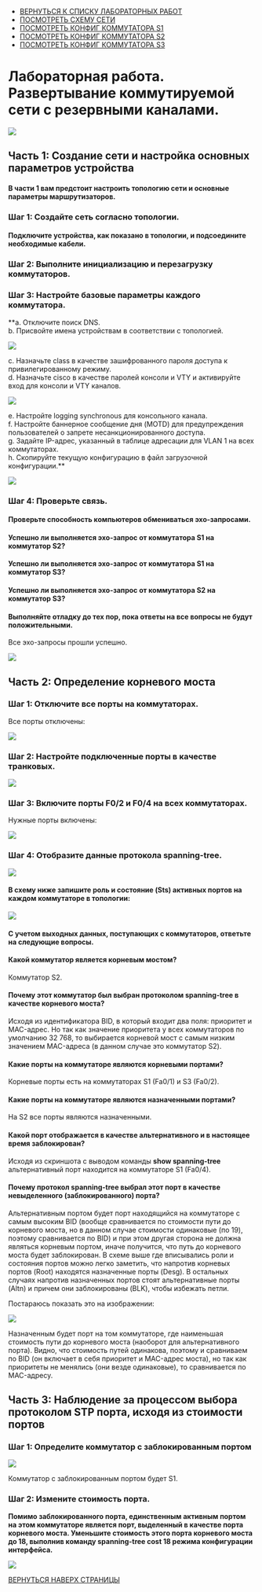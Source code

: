 - [ВЕРНУТЬСЯ К СПИСКУ ЛАБОРАТОРНЫХ РАБОТ](https://github.com/Art1shock/otus-networks/tree/main/labs)  
- [ПОСМОТРЕТЬ СХЕМУ СЕТИ](https://github.com/Art1shock/otus-networks/blob/main/labs/lab06/%D0%A1%D1%85%D0%B5%D0%BC%D0%B0_%D1%81%D0%B5%D1%82%D0%B8.md)  
- [ПОСМОТРЕТЬ КОНФИГ КОММУТАТОРА S1](https://github.com/Art1shock/otus-networks/blob/main/labs/lab06/config%20S1.md)  
- [ПОСМОТРЕТЬ КОНФИГ КОММУТАТОРА S2](https://github.com/Art1shock/otus-networks/blob/main/labs/lab06/config%20S2.md)  
- [ПОСМОТРЕТЬ КОНФИГ КОММУТАТОРА S3](https://github.com/Art1shock/otus-networks/blob/main/labs/lab06/config%20S3.md)

# Лабораторная работа. Развертывание коммутируемой сети с резервными каналами.

![](https://github.com/Art1shock/images/blob/main/%D0%A1%D0%BA%D1%80%D0%B8%D0%BD%D1%8B%20%D0%B4%D0%BB%D1%8F%20%D0%94%D0%97_7/Screenshot_6.png)

## Часть 1:	Создание сети и настройка основных параметров устройства
#### В части 1 вам предстоит настроить топологию сети и основные параметры маршрутизаторов.
### Шаг 1:	Создайте сеть согласно топологии.
#### Подключите устройства, как показано в топологии, и подсоедините необходимые кабели.
### Шаг 2:	Выполните инициализацию и перезагрузку коммутаторов.
### Шаг 3:	Настройте базовые параметры каждого коммутатора.
**a.	Отключите поиск DNS.  
b.	Присвойте имена устройствам в соответствии с топологией.  

![](https://github.com/Art1shock/images/blob/main/%D0%A1%D0%BA%D1%80%D0%B8%D0%BD%D1%8B%20%D0%B4%D0%BB%D1%8F%20%D0%94%D0%97_7/Screenshot_1.png)

c.	Назначьте class в качестве зашифрованного пароля доступа к привилегированному режиму.  
d.	Назначьте cisco в качестве паролей консоли и VTY и активируйте вход для консоли и VTY каналов.  

![](https://github.com/Art1shock/images/blob/main/%D0%A1%D0%BA%D1%80%D0%B8%D0%BD%D1%8B%20%D0%B4%D0%BB%D1%8F%20%D0%94%D0%97_7/Screenshot_2.png)

e.	Настройте logging synchronous для консольного канала.  
f.	Настройте баннерное сообщение дня (MOTD) для предупреждения пользователей о запрете несанкционированного доступа.  
g.	Задайте IP-адрес, указанный в таблице адресации для VLAN 1 на всех коммутаторах.  
h.	Скопируйте текущую конфигурацию в файл загрузочной конфигурации.**

![](https://github.com/Art1shock/images/blob/main/%D0%A1%D0%BA%D1%80%D0%B8%D0%BD%D1%8B%20%D0%B4%D0%BB%D1%8F%20%D0%94%D0%97_7/Screenshot_3.png)

### Шаг 4:	Проверьте связь.
#### Проверьте способность компьютеров обмениваться эхо-запросами.
#### Успешно ли выполняется эхо-запрос от коммутатора S1 на коммутатор S2?
#### Успешно ли выполняется эхо-запрос от коммутатора S1 на коммутатор S3?
#### Успешно ли выполняется эхо-запрос от коммутатора S2 на коммутатор S3?
#### Выполняйте отладку до тех пор, пока ответы на все вопросы не будут положительными.

Все эхо-запросы прошли успешно.

![](https://github.com/Art1shock/images/blob/main/%D0%A1%D0%BA%D1%80%D0%B8%D0%BD%D1%8B%20%D0%B4%D0%BB%D1%8F%20%D0%94%D0%97_7/Screenshot_4.png)

## Часть 2:	Определение корневого моста
### Шаг 1:	Отключите все порты на коммутаторах.

Все порты отключены:

![](https://github.com/Art1shock/images/blob/main/%D0%A1%D0%BA%D1%80%D0%B8%D0%BD%D1%8B%20%D0%B4%D0%BB%D1%8F%20%D0%94%D0%97_7/Screenshot_5.png)

### Шаг 2:	Настройте подключенные порты в качестве транковых.

![](https://github.com/Art1shock/images/blob/main/%D0%A1%D0%BA%D1%80%D0%B8%D0%BD%D1%8B%20%D0%B4%D0%BB%D1%8F%20%D0%94%D0%97_7/Screenshot_7.png)

### Шаг 3:	Включите порты F0/2 и F0/4 на всех коммутаторах.

Нужные порты включены:

![](https://github.com/Art1shock/images/blob/main/%D0%A1%D0%BA%D1%80%D0%B8%D0%BD%D1%8B%20%D0%B4%D0%BB%D1%8F%20%D0%94%D0%97_7/Screenshot_8.1.png)

### Шаг 4:	Отобразите данные протокола spanning-tree.

![](https://github.com/Art1shock/images/blob/main/%D0%A1%D0%BA%D1%80%D0%B8%D0%BD%D1%8B%20%D0%B4%D0%BB%D1%8F%20%D0%94%D0%97_7/Screenshot_9.1.png)

#### В схему ниже запишите роль и состояние (Sts) активных портов на каждом коммутаторе в топологии:

![](https://github.com/Art1shock/images/blob/main/%D0%A1%D0%BA%D1%80%D0%B8%D0%BD%D1%8B%20%D0%B4%D0%BB%D1%8F%20%D0%94%D0%97_7/Screenshot_10.2.png)

#### С учетом выходных данных, поступающих с коммутаторов, ответьте на следующие вопросы.
#### Какой коммутатор является корневым мостом? 

Коммутатор S2.

#### Почему этот коммутатор был выбран протоколом spanning-tree в качестве корневого моста?

Исходя из идентификатора BID, в который входит два поля: приоритет и MAC-адрес. Но так как значение приоритета у всех коммутаторов по умолчанию 32 768, то выбирается корневой мост с самым низким значением MAC-адреса (в данном случае это коммутатор S2).

#### Какие порты на коммутаторе являются корневыми портами?

Корневые порты есть на коммутаторах S1 (Fa0/1) и S3 (Fa0/2).

#### Какие порты на коммутаторе являются назначенными портами?

На S2 все порты являются назначенными.

#### Какой порт отображается в качестве альтернативного и в настоящее время заблокирован?

Исходя из скриншота с выводом команды **show spanning-tree** альтернативный порт находится на коммутаторе S1 (Fa0/4).

#### Почему протокол spanning-tree выбрал этот порт в качестве невыделенного (заблокированного) порта?

Альтернативным портом будет порт находящийся на коммутаторе с самым высоким BID (вообще сравнивается по стоимости пути до корневого моста, но в данном случае стоимости одинаковые (по 19), поэтому сравнивается по BID) и при этом другая сторона не должна являться корневым портом, иначе получится, что путь до корневого моста будет заблокирован. В схеме выше где вписывались роли и состояния портов можно легко заметить, что напротив корневых портов (Root) находятся назначенные порты (Desg). В остальных случаях напротив назначенных портов стоят альтернативные порты (Altn) и причем они заблокированы (BLK), чтобы избежать петли.

Постараюсь показать это на изображении:

![](https://github.com/Art1shock/images/blob/main/%D0%A1%D0%BA%D1%80%D0%B8%D0%BD%D1%8B%20%D0%B4%D0%BB%D1%8F%20%D0%94%D0%97_7/Screenshot_12.png)

Назначенным будет порт на том коммутаторе, где наименьшая стоимость пути до корневого моста (наоборот для альтернативного порта). Видно, что стоимость путей одинакова, поэтому и сравниваем по BID (он включает в себя приоритет и MAC-адрес моста), но так как приоритеты не менялись (они везде одинаковые), то сравнивается по MAC-адресу.

## Часть 3:	Наблюдение за процессом выбора протоколом STP порта, исходя из стоимости портов
### Шаг 1:	Определите коммутатор с заблокированным портом

![](https://github.com/Art1shock/images/blob/main/%D0%A1%D0%BA%D1%80%D0%B8%D0%BD%D1%8B%20%D0%B4%D0%BB%D1%8F%20%D0%94%D0%97_7/Screenshot_9.1.png)

Коммутатор с заблокированным портом будет S1.

### Шаг 2:	Измените стоимость порта.
**Помимо заблокированного порта, единственным активным портом на этом коммутаторе является порт, выделенный в качестве порта корневого моста. Уменьшите стоимость этого порта корневого моста до 18, выполнив команду spanning-tree cost 18 режима конфигурации интерфейса.**

![](https://github.com/Art1shock/images/blob/main/%D0%A1%D0%BA%D1%80%D0%B8%D0%BD%D1%8B%20%D0%B4%D0%BB%D1%8F%20%D0%94%D0%97_7/Screenshot_11.png)

[ВЕРНУТЬСЯ НАВЕРХ СТРАНИЦЫ](https://github.com/Art1shock/otus-networks/tree/main/labs/lab06)
